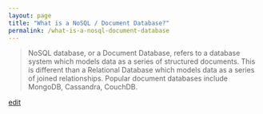 ```yaml
---
layout: page
title: "What is a NoSQL / Document Database?"
permalink: /what-is-a-nosql-document-database
---
```


> NoSQL database, or a Document Database, refers to a database system which models data as a series of structured documents. This is different than a Relational Database which models data as a series of joined relationships. Popular document databases include MongoDB, Cassandra, CouchDB.

<p class="edit-term"><a href="https://github.com/and-digital/tech-definitions/blob/master/definitions/data/nosql-document-database.md">edit</a></p>

